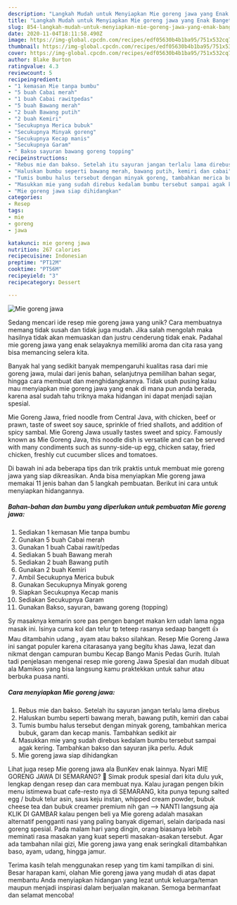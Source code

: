 ```yaml
---
description: "Langkah Mudah untuk Menyiapkan Mie goreng jawa yang Enak Banget"
title: "Langkah Mudah untuk Menyiapkan Mie goreng jawa yang Enak Banget"
slug: 854-langkah-mudah-untuk-menyiapkan-mie-goreng-jawa-yang-enak-banget
date: 2020-11-04T18:11:58.490Z
image: https://img-global.cpcdn.com/recipes/edf05630b4b1ba95/751x532cq70/mie-goreng-jawa-foto-resep-utama.jpg
thumbnail: https://img-global.cpcdn.com/recipes/edf05630b4b1ba95/751x532cq70/mie-goreng-jawa-foto-resep-utama.jpg
cover: https://img-global.cpcdn.com/recipes/edf05630b4b1ba95/751x532cq70/mie-goreng-jawa-foto-resep-utama.jpg
author: Blake Burton
ratingvalue: 4.3
reviewcount: 5
recipeingredient:
- "1 kemasan Mie tanpa bumbu"
- "5 buah Cabai merah"
- "1 buah Cabai rawitpedas"
- "5 buah Bawang merah"
- "2 buah Bawang putih"
- "2 buah Kemiri"
- "Secukupnya Merica bubuk"
- "Secukupnya Minyak goreng"
- "Secukupnya Kecap manis"
- "Secukupnya Garam"
- " Bakso sayuran bawang goreng topping"
recipeinstructions:
- "Rebus mie dan bakso. Setelah itu sayuran jangan terlalu lama direbus"
- "Haluskan bumbu seperti bawang merah, bawang putih, kemiri dan cabai"
- "Tumis bumbu halus tersebut dengan minyak goreng, tambahkan merica bubuk, garam dan kecap manis. Tambahkan sedikit air"
- "Masukkan mie yang sudah direbus kedalam bumbu tersebut sampai agak kering. Tambahkan bakso dan sayuran jika perlu. Aduk"
- "Mie goreng jawa siap dihidangkan"
categories:
- Resep
tags:
- mie
- goreng
- jawa

katakunci: mie goreng jawa 
nutrition: 267 calories
recipecuisine: Indonesian
preptime: "PT12M"
cooktime: "PT56M"
recipeyield: "3"
recipecategory: Dessert

---
```



![Mie goreng jawa](https://img-global.cpcdn.com/recipes/edf05630b4b1ba95/751x532cq70/mie-goreng-jawa-foto-resep-utama.jpg)

Sedang mencari ide resep mie goreng jawa yang unik? Cara membuatnya memang tidak susah dan tidak juga mudah. Jika salah mengolah maka hasilnya tidak akan memuaskan dan justru cenderung tidak enak. Padahal mie goreng jawa yang enak selayaknya memiliki aroma dan cita rasa yang bisa memancing selera kita.

Banyak hal yang sedikit banyak mempengaruhi kualitas rasa dari mie goreng jawa, mulai dari jenis bahan, selanjutnya pemilihan bahan segar, hingga cara membuat dan menghidangkannya. Tidak usah pusing kalau mau menyiapkan mie goreng jawa yang enak di mana pun anda berada, karena asal sudah tahu triknya maka hidangan ini dapat menjadi sajian spesial.

Mie Goreng Jawa, fried noodle from Central Java, with chicken, beef or prawn, taste of sweet soy sauce, sprinkle of fried shallots, and addition of spicy sambal. Mie Goreng Jawa usually tastes sweet and spicy. Famously known as Mie Goreng Java, this noodle dish is versatile and can be served with many condiments such as sunny-side-up egg, chicken satay, fried chicken, freshly cut cucumber slices and tomatoes.


Di bawah ini ada beberapa tips dan trik praktis untuk membuat mie goreng jawa yang siap dikreasikan. Anda bisa menyiapkan Mie goreng jawa memakai 11 jenis bahan dan 5 langkah pembuatan. Berikut ini cara untuk menyiapkan hidangannya.

<!--inarticleads1-->

##### Bahan-bahan dan bumbu yang diperlukan untuk pembuatan Mie goreng jawa:

1. Sediakan 1 kemasan Mie tanpa bumbu
1. Gunakan 5 buah Cabai merah
1. Gunakan 1 buah Cabai rawit/pedas
1. Sediakan 5 buah Bawang merah
1. Sediakan 2 buah Bawang putih
1. Gunakan 2 buah Kemiri
1. Ambil Secukupnya Merica bubuk
1. Gunakan Secukupnya Minyak goreng
1. Siapkan Secukupnya Kecap manis
1. Sediakan Secukupnya Garam
1. Gunakan  Bakso, sayuran, bawang goreng (topping)


Sy masaknya kemarin sore pas pengen banget makan krn udah lama ngga masak ini. Isinya cuma kol dan telur tp teteep rasanya sedaap bangett 👍 Mau ditambahin udang , ayam atau bakso silahkan. Resep Mie Goreng Jawa ini sangat populer karena citarasanya yang begitu khas Jawa, lezat dan nikmat dengan campuran bumbu Kecap Bango Manis Pedas Gurih. Itulah tadi penjelasan mengenai resep mie goreng Jawa Spesial dan mudah dibuat ala Mamikos yang bisa langsung kamu praktekkan untuk sahur atau berbuka puasa nanti. 

<!--inarticleads2-->

##### Cara menyiapkan Mie goreng jawa:

1. Rebus mie dan bakso. Setelah itu sayuran jangan terlalu lama direbus
1. Haluskan bumbu seperti bawang merah, bawang putih, kemiri dan cabai
1. Tumis bumbu halus tersebut dengan minyak goreng, tambahkan merica bubuk, garam dan kecap manis. Tambahkan sedikit air
1. Masukkan mie yang sudah direbus kedalam bumbu tersebut sampai agak kering. Tambahkan bakso dan sayuran jika perlu. Aduk
1. Mie goreng jawa siap dihidangkan


Lihat juga resep Mie goreng jawa ala BunKev enak lainnya. Nyari MIE GORENG JAWA DI SEMARANG? 🙂 Simak produk spesial dari kita dulu yuk, lengkap dengan resep dan cara membuat nya. Kalau juragan pengen bikin menu istimewa buat cafe-resto nya di SEMARANG, kita punya tepung salted egg / bubuk telur asin, saus keju instan, whipped cream powder, bubuk cheese tea dan bubuk creamer premium nih gan --&gt; NANTI langsung aja KLIK DI GAMBAR kalau pengen beli ya Mie goreng adalah masakan alternatif pengganti nasi yang paling banyak digemari, selain daripada nasi goreng spesial. Pada malam hari yang dingin, orang biasanya lebih meminati rasa masakan yang kuat seperti masakan-asakan tersebut. Agar ada tambahan nilai gizi, Mie goreng jawa yang enak seringkali ditambahkan baso, ayam, udang, hingga jamur. 

Terima kasih telah menggunakan resep yang tim kami tampilkan di sini. Besar harapan kami, olahan Mie goreng jawa yang mudah di atas dapat membantu Anda menyiapkan hidangan yang lezat untuk keluarga/teman maupun menjadi inspirasi dalam berjualan makanan. Semoga bermanfaat dan selamat mencoba!
